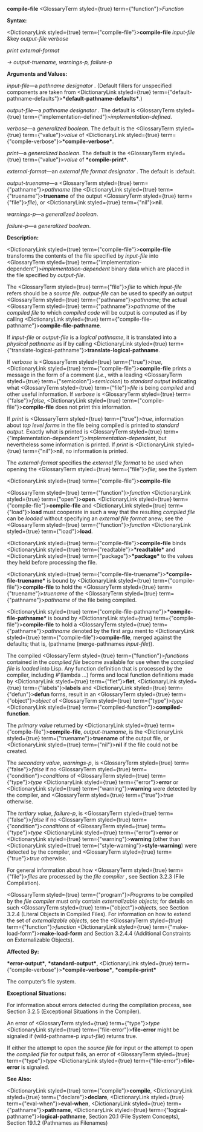 **compile-file** <GlossaryTerm styled={true} term={"function"}><i>Function</i></GlossaryTerm> 



**Syntax:** 



<DictionaryLink styled={true} term={"compile-file"}><b>compile-file</b></DictionaryLink> *input-file* &amp;key *output-file verbose* 



*print external-format* 



*→ output-truename, warnings-p, failure-p* 



**Arguments and Values:** 



*input-file*—a *pathname designator* . (Default fillers for unspecified components are taken from <DictionaryLink styled={true} term={"default-pathname-defaults"}><b>\*default-pathname-defaults\*</b></DictionaryLink>.) 



*output-file*—a *pathname designator* . The default is <GlossaryTerm styled={true} term={"implementation-defined"}><i>implementation-defined</i></GlossaryTerm>. 



*verbose*—a *generalized boolean*. The default is the <GlossaryTerm styled={true} term={"value"}><i>value</i></GlossaryTerm> of <DictionaryLink styled={true} term={"compile-verbose"}><b>\*compile-verbose\*</b></DictionaryLink>. 



*print*—a *generalized boolean*. The default is the <GlossaryTerm styled={true} term={"value"}><i>value</i></GlossaryTerm> of **\*compile-print\***. 



*external-format*—an *external file format designator* . The default is :default. 



*output-truename*—a <GlossaryTerm styled={true} term={"pathname"}><i>pathname</i></GlossaryTerm> (the <DictionaryLink styled={true} term={"truename"}><b>truename</b></DictionaryLink> of the output <GlossaryTerm styled={true} term={"file"}><i>file</i></GlossaryTerm>), or <DictionaryLink styled={true} term={"nil"}><b>nil</b></DictionaryLink>. 



*warnings-p*—a *generalized boolean*. 



*failure-p*—a *generalized boolean*. 



**Description:** 



<DictionaryLink styled={true} term={"compile-file"}><b>compile-file</b></DictionaryLink> transforms the contents of the file specified by *input-file* into <GlossaryTerm styled={true} term={"implementation-dependent"}><i>implementation-dependent</i></GlossaryTerm> binary data which are placed in the file specified by *output-file*. 



The <GlossaryTerm styled={true} term={"file"}><i>file</i></GlossaryTerm> to which *input-file* refers should be a *source file*. *output-file* can be used to specify an output <GlossaryTerm styled={true} term={"pathname"}><i>pathname</i></GlossaryTerm>; the actual <GlossaryTerm styled={true} term={"pathname"}><i>pathname</i></GlossaryTerm> of the *compiled file* to which *compiled code* will be output is computed as if by calling <DictionaryLink styled={true} term={"compile-file-pathname"}><b>compile-file-pathname</b></DictionaryLink>. 



If *input-file* or *output-file* is a *logical pathname*, it is translated into a *physical pathname* as if by calling <DictionaryLink styled={true} term={"translate-logical-pathname"}><b>translate-logical-pathname</b></DictionaryLink>. 



If *verbose* is <GlossaryTerm styled={true} term={"true"}><i>true</i></GlossaryTerm>, <DictionaryLink styled={true} term={"compile-file"}><b>compile-file</b></DictionaryLink> prints a message in the form of a comment (*i.e.*, with a leading <GlossaryTerm styled={true} term={"semicolon"}><i>semicolon</i></GlossaryTerm>) to *standard output* indicating what <GlossaryTerm styled={true} term={"file"}><i>file</i></GlossaryTerm> is being *compiled* and other useful information. If *verbose* is <GlossaryTerm styled={true} term={"false"}><i>false</i></GlossaryTerm>, <DictionaryLink styled={true} term={"compile-file"}><b>compile-file</b></DictionaryLink> does not print this information. 



If *print* is <GlossaryTerm styled={true} term={"true"}><i>true</i></GlossaryTerm>, information about *top level forms* in the file being compiled is printed to *standard output*. Exactly what is printed is <GlossaryTerm styled={true} term={"implementation-dependent"}><i>implementation-dependent</i></GlossaryTerm>, but nevertheless some information is printed. If *print* is <DictionaryLink styled={true} term={"nil"}><b>nil</b></DictionaryLink>, no information is printed. 



The *external-format* specifies the *external file format* to be used when opening the <GlossaryTerm styled={true} term={"file"}><i>file</i></GlossaryTerm>; see the System 



 



 



<DictionaryLink styled={true} term={"compile-file"}><b>compile-file</b></DictionaryLink> 



<GlossaryTerm styled={true} term={"function"}><i>function</i></GlossaryTerm> <DictionaryLink styled={true} term={"open"}><b>open</b></DictionaryLink>. <DictionaryLink styled={true} term={"compile-file"}><b>compile-file</b></DictionaryLink> and <DictionaryLink styled={true} term={"load"}><b>load</b></DictionaryLink> must cooperate in such a way that the resulting *compiled file* can be *loaded* without specifying an *external file format* anew; see the <GlossaryTerm styled={true} term={"function"}><i>function</i></GlossaryTerm> <DictionaryLink styled={true} term={"load"}><b>load</b></DictionaryLink>. 



<DictionaryLink styled={true} term={"compile-file"}><b>compile-file</b></DictionaryLink> binds <DictionaryLink styled={true} term={"readtable"}><b>\*readtable\*</b></DictionaryLink> and <DictionaryLink styled={true} term={"package"}><b>\*package\*</b></DictionaryLink> to the values they held before processing the file. 



<DictionaryLink styled={true} term={"compile-file-truename"}><b>\*compile-file-truename\*</b></DictionaryLink> is bound by <DictionaryLink styled={true} term={"compile-file"}><b>compile-file</b></DictionaryLink> to hold the <GlossaryTerm styled={true} term={"truename"}><i>truename</i></GlossaryTerm> of the <GlossaryTerm styled={true} term={"pathname"}><i>pathname</i></GlossaryTerm> of the file being compiled. 



<DictionaryLink styled={true} term={"compile-file-pathname"}><b>\*compile-file-pathname\*</b></DictionaryLink> is bound by <DictionaryLink styled={true} term={"compile-file"}><b>compile-file</b></DictionaryLink> to hold a <GlossaryTerm styled={true} term={"pathname"}><i>pathname</i></GlossaryTerm> denoted by the first argu ment to <DictionaryLink styled={true} term={"compile-file"}><b>compile-file</b></DictionaryLink>, merged against the defaults; that is, (pathname (merge-pathnames *input-file*)). 



The compiled <GlossaryTerm styled={true} term={"function"}><i>functions</i></GlossaryTerm> contained in the *compiled file* become available for use when the *compiled file* is *loaded* into Lisp. Any function definition that is processed by the compiler, including #’(lambda ...) forms and local function definitions made by <DictionaryLink styled={true} term={"flet"}><b>flet</b></DictionaryLink>, <DictionaryLink styled={true} term={"labels"}><b>labels</b></DictionaryLink> and <DictionaryLink styled={true} term={"defun"}><b>defun</b></DictionaryLink> forms, result in an <GlossaryTerm styled={true} term={"object"}><i>object</i></GlossaryTerm> of <GlossaryTerm styled={true} term={"type"}><i>type</i></GlossaryTerm> <DictionaryLink styled={true} term={"compiled-function"}><b>compiled-function</b></DictionaryLink>. 



The *primary value* returned by <DictionaryLink styled={true} term={"compile-file"}><b>compile-file</b></DictionaryLink>, *output-truename*, is the <DictionaryLink styled={true} term={"truename"}><b>truename</b></DictionaryLink> of the output file, or <DictionaryLink styled={true} term={"nil"}><b>nil</b></DictionaryLink> if the file could not be created. 



The *secondary value*, *warnings-p*, is <GlossaryTerm styled={true} term={"false"}><i>false</i></GlossaryTerm> if no <GlossaryTerm styled={true} term={"condition"}><i>conditions</i></GlossaryTerm> of <GlossaryTerm styled={true} term={"type"}><i>type</i></GlossaryTerm> <DictionaryLink styled={true} term={"error"}><b>error</b></DictionaryLink> or <DictionaryLink styled={true} term={"warning"}><b>warning</b></DictionaryLink> were detected by the compiler, and <GlossaryTerm styled={true} term={"true"}><i>true</i></GlossaryTerm> otherwise. 



The *tertiary value*, *failure-p*, is <GlossaryTerm styled={true} term={"false"}><i>false</i></GlossaryTerm> if no <GlossaryTerm styled={true} term={"condition"}><i>conditions</i></GlossaryTerm> of <GlossaryTerm styled={true} term={"type"}><i>type</i></GlossaryTerm> <DictionaryLink styled={true} term={"error"}><b>error</b></DictionaryLink> or <DictionaryLink styled={true} term={"warning"}><b>warning</b></DictionaryLink> (other than <DictionaryLink styled={true} term={"style-warning"}><b>style-warning</b></DictionaryLink>) were detected by the compiler, and <GlossaryTerm styled={true} term={"true"}><i>true</i></GlossaryTerm> otherwise. 



For general information about how <GlossaryTerm styled={true} term={"file"}><i>files</i></GlossaryTerm> are processed by the *file compiler* , see Section 3.2.3 (File Compilation). 



<GlossaryTerm styled={true} term={"program"}><i>Programs</i></GlossaryTerm> to be compiled by the *file compiler* must only contain *externalizable objects*; for details on such <GlossaryTerm styled={true} term={"object"}><i>objects</i></GlossaryTerm>, see Section 3.2.4 (Literal Objects in Compiled Files). For information on how to extend the set of *externalizable objects*, see the <GlossaryTerm styled={true} term={"function"}><i>function</i></GlossaryTerm> <DictionaryLink styled={true} term={"make-load-form"}><b>make-load-form</b></DictionaryLink> and Section 3.2.4.4 (Additional Constraints on Externalizable Objects). 



**Affected By:** 



**\*error-output\***, **\*standard-output\***, <DictionaryLink styled={true} term={"compile-verbose"}><b>\*compile-verbose\*</b></DictionaryLink>, **\*compile-print\*** 



The computer’s file system. 



**Exceptional Situations:** 



For information about errors detected during the compilation process, see Section 3.2.5 (Exceptional Situations in the Compiler). 



An error of <GlossaryTerm styled={true} term={"type"}><i>type</i></GlossaryTerm> <DictionaryLink styled={true} term={"file-error"}><b>file-error</b></DictionaryLink> might be signaled if (wild-pathname-p *input-file*) returns true. 



If either the attempt to open the *source file* for input or the attempt to open the *compiled file* for output fails, an error of <GlossaryTerm styled={true} term={"type"}><i>type</i></GlossaryTerm> <DictionaryLink styled={true} term={"file-error"}><b>file-error</b></DictionaryLink> is signaled. 







 



 



**See Also:** 



<DictionaryLink styled={true} term={"compile"}><b>compile</b></DictionaryLink>, <DictionaryLink styled={true} term={"declare"}><b>declare</b></DictionaryLink>, <DictionaryLink styled={true} term={"eval-when"}><b>eval-when</b></DictionaryLink>, <DictionaryLink styled={true} term={"pathname"}><b>pathname</b></DictionaryLink>, <DictionaryLink styled={true} term={"logical-pathname"}><b>logical-pathname</b></DictionaryLink>, Section 20.1 (File System Concepts), Section 19.1.2 (Pathnames as Filenames) 



